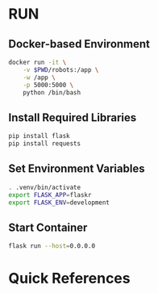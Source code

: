 # RUN
## Docker-based Environment
```sh
docker run -it \
    -v $PWD/robots:/app \
    -w /app \
    -p 5000:5000 \
    python /bin/bash
```
## Install Required Libraries
```sh
pip install flask
pip install requests
```
## Set Environment Variables
```sh
. .venv/bin/activate 
export FLASK_APP=flaskr
export FLASK_ENV=development
```
## Start Container
```sh
flask run --host=0.0.0.0
```

# Quick References